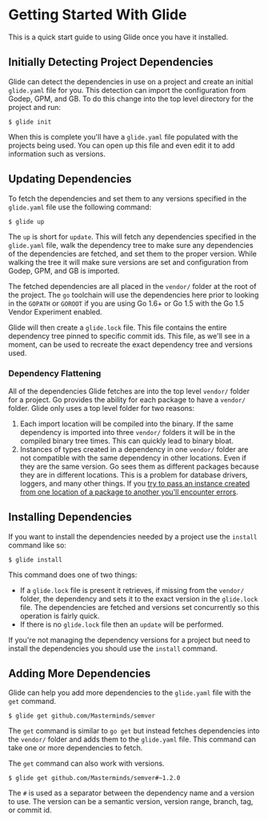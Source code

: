 # Getting Started With Glide

This is a quick start guide to using Glide once you have it installed.

## Initially Detecting Project Dependencies

Glide can detect the dependencies in use on a project and create an initial `glide.yaml` file for you. This detection can import the configuration from Godep, GPM, and GB. To do this change into the top level directory for the project and run:

    $ glide init

When this is complete you'll have a `glide.yaml` file populated with the projects being used. You can open up this file and even edit it to add information such as versions.

## Updating Dependencies

To fetch the dependencies and set them to any versions specified in the `glide.yaml` file use the following command:

    $ glide up

The `up` is short for `update`. This will fetch any dependencies specified in the `glide.yaml` file, walk the dependency tree to make sure any dependencies of the dependencies are fetched, and set them to the proper version. While walking the tree it will make sure versions are set and configuration from Godep, GPM, and GB is imported.

The fetched dependencies are all placed in the `vendor/` folder at the root of the project. The `go` toolchain will use the dependencies here prior to looking in the `GOPATH` or `GOROOT` if you are using Go 1.6+ or Go 1.5 with the Go 1.5 Vendor Experiment enabled.

Glide will then create a `glide.lock` file. This file contains the entire dependency tree pinned to specific commit ids. This file, as we'll see in a moment, can be used to recreate the exact dependency tree and versions used.

### Dependency Flattening

All of the dependencies Glide fetches are into the top level `vendor/` folder for a project. Go provides the ability for each package to have a `vendor/` folder. Glide only uses a top level folder for two reasons:

1. Each import location will be compiled into the binary. If the same dependency is imported into three `vendor/` folders it will be in the compiled binary tree times. This can quickly lead to binary bloat.
2. Instances of types created in a dependency in one `vendor/` folder are not compatible with the same dependency in other locations. Even if they are the same version. Go sees them as different packages because they are in different locations. This is a problem for database drivers, loggers, and many other things. If you [try to pass an instance created from one location of a package to another you'll encounter errors](https://github.com/mattfarina/golang-broken-vendor).

## Installing Dependencies

If you want to install the dependencies needed by a project use the `install` command like so:

    $ glide install

This command does one of two things:

* If a `glide.lock` file is present it retrieves, if missing from the `vendor/` folder, the dependency and sets it to the exact version in the `glide.lock` file. The dependencies are fetched and versions set concurrently so this operation is fairly quick.
* If there is no `glide.lock` file then an `update` will be performed.

If you're not managing the dependency versions for a project but need to install the dependencies you should use the `install` command.

## Adding More Dependencies

Glide can help you add more dependencies to the `glide.yaml` file with the `get` command.

    $ glide get github.com/Masterminds/semver

The `get` command is similar to `go get` but instead fetches dependencies into the `vendor/` folder and adds them to the `glide.yaml` file. This command can take one or more dependencies to fetch.

The `get` command can also work with versions.

    $ glide get github.com/Masterminds/semver#~1.2.0

The `#` is used as a separator between the dependency name and a version to use. The version can be a semantic version, version range, branch, tag, or commit id.
